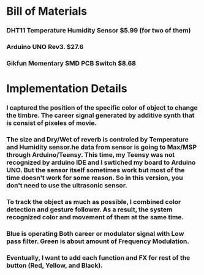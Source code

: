# Bill of Materials
### DHT11 Temperature Humidity Sensor $5.99 (for two of them)
### Arduino UNO Rev3. $27.6
### Gikfun Momentary SMD PCB Switch $8.68

# Implementation Details 
### I captured the position of the specific color of object to change the timbre. The career signal generated by additive synth that is consist of pixeles of movie.

### The size and Dry/Wet of reverb is controled by Temperature and Humidity sensor.he data from sensor is going to Max/MSP through Arduino/Teensy. This time, my Teensy was not recognized by arduino IDE and I swtiched my board to Arduino UNO. But the sensor itself sometimes work but most of the time doesn't work for some reason. So in this version, you don't need to use the ultrasonic sensor.

### To track the object as much as possible, I combined color detection and gesture follower. As a result, the system recognized color and movement of them at the same time.
### Blue is operating Both career or modulator signal with Low pass filter. Green is about amount of Frequency Modulation.
### Eventually, I want to add each function and FX for rest of the button (Red, Yellow, and Black).